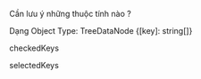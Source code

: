   

  

  

Cần lưu ý những thuộc tính nào ?

Dạng Object Type: TreeDataNode {[key]: string[]}

  

checkedKeys

selectedKeys